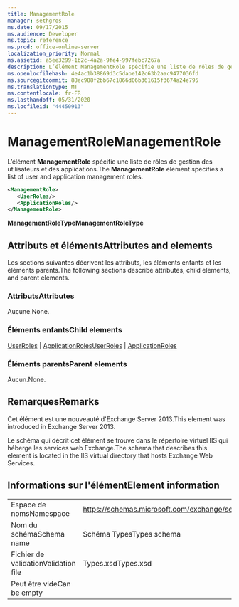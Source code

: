 ```yaml
---
title: ManagementRole
manager: sethgros
ms.date: 09/17/2015
ms.audience: Developer
ms.topic: reference
ms.prod: office-online-server
localization_priority: Normal
ms.assetid: a5ee3299-1b2c-4a2a-9fe4-997febc7267a
description: L’élément ManagementRole spécifie une liste de rôles de gestion des utilisateurs et des applications.
ms.openlocfilehash: 4e4ac1b38869d3c5dabe142c63b2aac9477036fd
ms.sourcegitcommit: 88ec988f2bb67c1866d06b361615f3674a24e795
ms.translationtype: MT
ms.contentlocale: fr-FR
ms.lasthandoff: 05/31/2020
ms.locfileid: "44450913"
---
```

# <a name="managementrole"></a><span data-ttu-id="fb87d-103">ManagementRole</span><span class="sxs-lookup"><span data-stu-id="fb87d-103">ManagementRole</span></span>

<span data-ttu-id="fb87d-104">L’élément **ManagementRole** spécifie une liste de rôles de gestion des utilisateurs et des applications.</span><span class="sxs-lookup"><span data-stu-id="fb87d-104">The **ManagementRole** element specifies a list of user and application management roles.</span></span> 
  
```XML
<ManagementRole>
   <UserRoles/>
   <ApplicationRoles/>
</ManagementRole>
```

 <span data-ttu-id="fb87d-105">**ManagementRoleType**</span><span class="sxs-lookup"><span data-stu-id="fb87d-105">**ManagementRoleType**</span></span>
## <a name="attributes-and-elements"></a><span data-ttu-id="fb87d-106">Attributs et éléments</span><span class="sxs-lookup"><span data-stu-id="fb87d-106">Attributes and elements</span></span>

<span data-ttu-id="fb87d-107">Les sections suivantes décrivent les attributs, les éléments enfants et les éléments parents.</span><span class="sxs-lookup"><span data-stu-id="fb87d-107">The following sections describe attributes, child elements, and parent elements.</span></span>
  
### <a name="attributes"></a><span data-ttu-id="fb87d-108">Attributs</span><span class="sxs-lookup"><span data-stu-id="fb87d-108">Attributes</span></span>

<span data-ttu-id="fb87d-109">Aucune.</span><span class="sxs-lookup"><span data-stu-id="fb87d-109">None.</span></span>
  
### <a name="child-elements"></a><span data-ttu-id="fb87d-110">Éléments enfants</span><span class="sxs-lookup"><span data-stu-id="fb87d-110">Child elements</span></span>

<span data-ttu-id="fb87d-111">[UserRoles](userroles.md)  |  [ApplicationRoles](applicationroles.md)</span><span class="sxs-lookup"><span data-stu-id="fb87d-111">[UserRoles](userroles.md) | [ApplicationRoles](applicationroles.md)</span></span>
  
### <a name="parent-elements"></a><span data-ttu-id="fb87d-112">Éléments parents</span><span class="sxs-lookup"><span data-stu-id="fb87d-112">Parent elements</span></span>

<span data-ttu-id="fb87d-113">Aucun.</span><span class="sxs-lookup"><span data-stu-id="fb87d-113">None.</span></span>
  
## <a name="remarks"></a><span data-ttu-id="fb87d-114">Remarques</span><span class="sxs-lookup"><span data-stu-id="fb87d-114">Remarks</span></span>

<span data-ttu-id="fb87d-115">Cet élément est une nouveauté d'Exchange Server 2013.</span><span class="sxs-lookup"><span data-stu-id="fb87d-115">This element was introduced in Exchange Server 2013.</span></span>
  
<span data-ttu-id="fb87d-116">Le schéma qui décrit cet élément se trouve dans le répertoire virtuel IIS qui héberge les services web Exchange.</span><span class="sxs-lookup"><span data-stu-id="fb87d-116">The schema that describes this element is located in the IIS virtual directory that hosts Exchange Web Services.</span></span>
  
## <a name="element-information"></a><span data-ttu-id="fb87d-117">Informations sur l'élément</span><span class="sxs-lookup"><span data-stu-id="fb87d-117">Element information</span></span>

|||
|:-----|:-----|
|<span data-ttu-id="fb87d-118">Espace de noms</span><span class="sxs-lookup"><span data-stu-id="fb87d-118">Namespace</span></span>  <br/> |https://schemas.microsoft.com/exchange/services/2006/types  <br/> |
|<span data-ttu-id="fb87d-119">Nom du schéma</span><span class="sxs-lookup"><span data-stu-id="fb87d-119">Schema name</span></span>  <br/> |<span data-ttu-id="fb87d-120">Schéma Types</span><span class="sxs-lookup"><span data-stu-id="fb87d-120">Types schema</span></span>  <br/> |
|<span data-ttu-id="fb87d-121">Fichier de validation</span><span class="sxs-lookup"><span data-stu-id="fb87d-121">Validation file</span></span>  <br/> |<span data-ttu-id="fb87d-122">Types.xsd</span><span class="sxs-lookup"><span data-stu-id="fb87d-122">Types.xsd</span></span>  <br/> |
|<span data-ttu-id="fb87d-123">Peut être vide</span><span class="sxs-lookup"><span data-stu-id="fb87d-123">Can be empty</span></span>  <br/> ||
   

